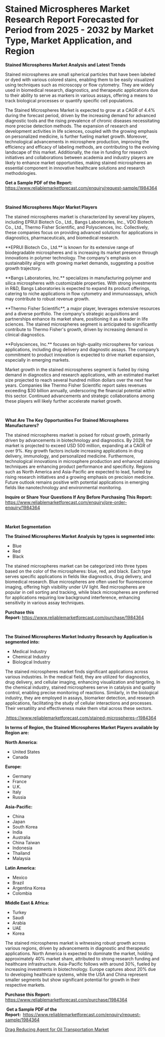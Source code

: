 <p><h1>Stained Microspheres Market Research Report Forecasted for Period from 2025 -  2032 by Market Type, Market Application, and Region</h1></p><p><strong>Stained Microspheres Market Analysis and Latest Trends</strong></p>
<p><p>Stained microspheres are small spherical particles that have been labeled or dyed with various colored stains, enabling them to be easily visualized using techniques such as microscopy or flow cytometry. They are widely used in biomedical research, diagnostics, and therapeutic applications due to their ability to serve as markers in various assays, offering a means to track biological processes or quantify specific cell populations.</p><p>The Stained Microspheres Market is expected to grow at a CAGR of 4.4% during the forecast period, driven by the increasing demand for advanced diagnostic tools and the rising prevalence of chronic diseases necessitating more precise detection methods. The expansion of research and development activities in life sciences, coupled with the growing emphasis on personalized medicine, is further fueling market growth. Moreover, technological advancements in microsphere production, improving the efficiency and efficacy of labeling methods, are contributing to the evolving landscape of this market. Additionally, the rise in funding for research initiatives and collaborations between academia and industry players are likely to enhance market opportunities, making stained microspheres an essential component in innovative healthcare solutions and research methodologies.</p></p>
<p><strong>Get a Sample PDF of the Report:&nbsp;</strong> <a href="https://www.reliablemarketforecast.com/enquiry/request-sample/1984364?utm_campaign=1840&utm_medium=2&utm_source=Github&utm_content=ia&utm_term=05022025&utm_id=stained-microspheres">https://www.reliablemarketforecast.com/enquiry/request-sample/1984364</a></p>
<p>&nbsp;</p>
<p><strong>Stained Microspheres Major Market Players</strong></p>
<p><p>The stained microspheres market is characterized by several key players, including EPRUI Biotech Co., Ltd., Bangs Laboratories, Inc., VDO Biotech Co., Ltd., Thermo Fisher Scientific, and Polysciences, Inc. Collectively, these companies focus on providing advanced solutions for applications in diagnostics, pharmaceuticals, and biomedical research.</p><p>**EPRUI Biotech Co., Ltd.** is known for its extensive range of biodegradable microspheres and is increasing its market presence through innovations in polymer technology. The company's emphasis on sustainability aligns with growing market demands, suggesting a positive growth trajectory.</p><p>**Bangs Laboratories, Inc.** specializes in manufacturing polymer and silica microspheres with customizable properties. With strong investments in R&D, Bangs Laboratories is expected to expand its product offerings, catering to niche applications in flow cytometry and immunoassays, which may contribute to robust revenue growth.</p><p>**Thermo Fisher Scientific**, a major player, leverages extensive resources and a diverse portfolio. The company's strategic acquisitions and partnerships enhance its market share, positioning it as a leader in life sciences. The stained microspheres segment is anticipated to significantly contribute to Thermo Fisher's growth, driven by increasing demand in clinical diagnostics.</p><p>**Polysciences, Inc.** focuses on high-quality microspheres for various applications, including drug delivery and diagnostic assays. The company’s commitment to product innovation is expected to drive market expansion, especially in emerging markets.</p><p>Market growth in the stained microspheres segment is fueled by rising demand in diagnostics and research applications, with an estimated market size projected to reach several hundred million dollars over the next few years. Companies like Thermo Fisher Scientific report sales revenues exceeding $30 billion annually, underscoring the financial potential within this sector. Continued advancements and strategic collaborations among these players will likely further accelerate market growth.</p></p>
<p>&nbsp;</p>
<p><strong>What Are The Key Opportunities For Stained Microspheres Manufacturers?</strong></p>
<p><p>The stained microspheres market is poised for robust growth, primarily driven by advancements in biotechnology and diagnostics. By 2028, the market is projected to exceed USD 500 million, expanding at a CAGR of over 9%. Key growth factors include increasing applications in drug delivery, immunology, and personalized medicine. Furthermore, technological innovations in microsphere production and enhanced staining techniques are enhancing product performance and specificity. Regions such as North America and Asia-Pacific are expected to lead, fueled by rising research initiatives and a growing emphasis on precision medicine. Future outlook remains positive with potential applications in emerging fields like nanotechnology and environmental monitoring.</p></p>
<p><strong>Inquire or Share Your Questions If Any Before Purchasing This Report:</strong> <a href="https://www.reliablemarketforecast.com/enquiry/pre-order-enquiry/1984364?utm_campaign=1840&utm_medium=2&utm_source=Github&utm_content=ia&utm_term=05022025&utm_id=stained-microspheres">https://www.reliablemarketforecast.com/enquiry/pre-order-enquiry/1984364</a></p>
<p>&nbsp;</p>
<p><strong>Market Segmentation</strong></p>
<p><strong>The Stained Microspheres Market Analysis by types is segmented into:</strong></p>
<p><ul><li>Blue</li><li>Red</li><li>Black</li></ul></p>
<p><p>The stained microspheres market can be categorized into three types based on the color of the microspheres: blue, red, and black. Each type serves specific applications in fields like diagnostics, drug delivery, and biomedical research. Blue microspheres are often used for fluorescence imaging, offering high visibility under UV light. Red microspheres are popular in cell sorting and tracking, while black microspheres are preferred for applications requiring low background interference, enhancing sensitivity in various assay techniques.</p></p>
<p><strong>Purchase this Report:&nbsp;</strong><a href="https://www.reliablemarketforecast.com/purchase/1984364?utm_campaign=1840&utm_medium=2&utm_source=Github&utm_content=ia&utm_term=05022025&utm_id=stained-microspheres">https://www.reliablemarketforecast.com/purchase/1984364</a></p>
<p>&nbsp;</p>
<p><strong>The Stained Microspheres Market Industry Research by Application is segmented into:</strong></p>
<p><ul><li>Medical Industry</li><li>Chemical Industry</li><li>Biological Industry</li></ul></p>
<p><p>The stained microspheres market finds significant applications across various industries. In the medical field, they are utilized for diagnostics, drug delivery, and cellular imaging, enhancing visualization and targeting. In the chemical industry, stained microspheres serve in catalysis and quality control, enabling precise monitoring of reactions. Similarly, in the biological industry, they are employed in assays, biomarker detection, and research applications, facilitating the study of cellular interactions and processes. Their versatility and effectiveness make them vital across these sectors.</p></p>
<p><a href="https://www.reliablemarketforecast.com/stained-microspheres-r1984364?utm_campaign=1840&utm_medium=2&utm_source=Github&utm_content=ia&utm_term=05022025&utm_id=stained-microspheres">&nbsp;https://www.reliablemarketforecast.com/stained-microspheres-r1984364</a></p>
<p><strong>In terms of Region, the Stained Microspheres Market Players available by Region are:</strong></p>
<p>
    <p> <strong> North America: </strong>
        <ul>
            <li>United States</li>
            <li>Canada</li>
        </ul>
        </p> 
    <p> <strong> Europe: </strong>
        <ul>
            <li>Germany</li>
            <li>France</li>
            <li>U.K.</li>
            <li>Italy</li>
            <li>Russia</li>
        </ul>
        </p> 
    <p> <strong> Asia-Pacific: </strong>
        <ul>
            <li>China</li>
            <li>Japan</li>
            <li>South Korea</li>
            <li>India</li>
            <li>Australia</li>
            <li>China Taiwan</li>
            <li>Indonesia</li>
            <li>Thailand</li>
            <li>Malaysia</li>
        </ul>
        </p> 
    <p> <strong> Latin America: </strong>
        <ul>
            <li>Mexico</li>
            <li>Brazil</li>
            <li>Argentina Korea</li>
            <li>Colombia</li>
        </ul>
        </p> 
    <p> <strong> Middle East & Africa: </strong>
        <ul>
            <li>Turkey</li>
            <li>Saudi</li>
            <li>Arabia</li>
            <li>UAE</li>
            <li>Korea</li>
        </ul>
    </p>
    </p>
<p><p>The stained microspheres market is witnessing robust growth across various regions, driven by advancements in diagnostic and therapeutic applications. North America is expected to dominate the market, holding approximately 40% market share, attributed to strong research funding and healthcare infrastructure. Asia-Pacific follows with around 30%, fueled by increasing investments in biotechnology. Europe captures about 20% due to developing healthcare systems, while the USA and China represent smaller segments but show significant potential for growth in their respective markets.</p></p>
<p><strong>Purchase this Report: </strong><a href="https://www.reliablemarketforecast.com/purchase/1984364?utm_campaign=1840&utm_medium=2&utm_source=Github&utm_content=ia&utm_term=05022025&utm_id=stained-microspheres">https://www.reliablemarketforecast.com/purchase/1984364</a></p>
<p>&nbsp;<strong>Get a Sample PDF of the Report:&nbsp;&nbsp;</strong><a href="https://www.reliablemarketforecast.com/enquiry/request-sample/1984364?utm_campaign=1840&utm_medium=2&utm_source=Github&utm_content=ia&utm_term=05022025&utm_id=stained-microspheres">https://www.reliablemarketforecast.com/enquiry/request-sample/1984364</a></p>
<p><strong></strong></p>
<p><p><a href="https://github.com/vimar16th/Market-Research-Report-List-7/blob/main/drag-reducing-agent-for-oil-transportation-market.md?utm_campaign=1840&utm_medium=2&utm_source=Github&utm_content=ia&utm_term=05022025&utm_id=stained-microspheres">Drag Reducing Agent for Oil Transportation Market</a></p></p>